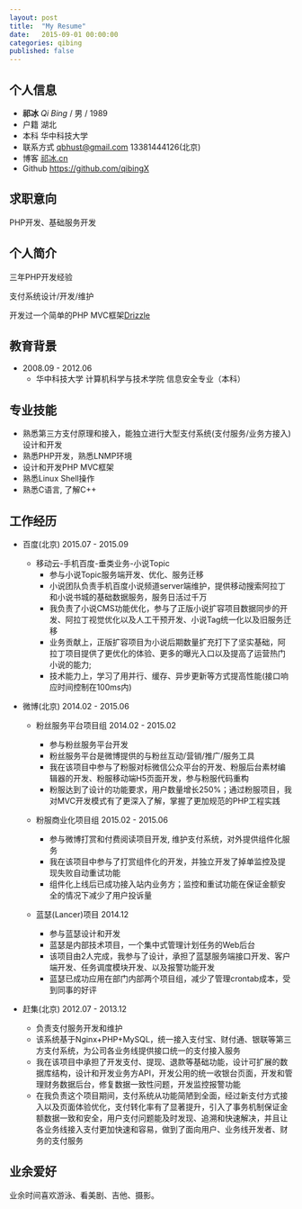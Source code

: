 ```yaml
---
layout: post
title:  "My Resume"
date:   2015-09-01 00:00:00
categories: qibing
published: false
---
```


## 个人信息

- **祁冰** *Qi Bing* / 男 / 1989
- 户籍 湖北
- 本科 华中科技大学
- 联系方式 <qbhust@gmail.com> 13381444126(北京) 
- 博客 [祁冰.cn](http://祁冰.cn)
- Github <https://github.com/qibingX>

## 求职意向

PHP开发、基础服务开发

## 个人简介

三年PHP开发经验

支付系统设计/开发/维护

开发过一个简单的PHP MVC框架[Drizzle](https://github.com/qibingX/drizzle)

## 教育背景

- 2008.09 - 2012.06
  - 华中科技大学 计算机科学与技术学院 信息安全专业（本科）

## 专业技能

- 熟悉第三方支付原理和接入，能独立进行大型支付系统(支付服务/业务方接入)设计和开发
- 熟悉PHP开发，熟悉LNMP环境
- 设计和开发PHP MVC框架
- 熟悉Linux Shell操作
- 熟悉C语言, 了解C++

## 工作经历

- 百度(北京) 2015.07 - 2015.09
  - 移动云-手机百度-垂类业务-小说Topic
    - 参与小说Topic服务端开发、优化、服务迁移
    - 小说团队负责手机百度小说频道server端维护，提供移动搜索阿拉丁和小说书城的基础数据服务，服务日活过千万
    - 我负责了小说CMS功能优化，参与了正版小说扩容项目数据同步的开发、阿拉丁视觉优化以及人工干预开发、小说Tag统一化以及旧服务迁移
    - 业务贡献上，正版扩容项目为小说后期数量扩充打下了坚实基础，阿拉丁项目提供了更优化的体验、更多的曝光入口以及提高了运营热门小说的能力; 
    - 技术能力上，学习了用并行、缓存、异步更新等方式提高性能(接口响应时间控制在100ms内)

- 微博(北京) 2014.02 - 2015.06
  - 粉丝服务平台项目组 2014.02 - 2015.02
    - 参与粉丝服务平台开发
    - 粉丝服务平台是微博提供的与粉丝互动/营销/推广/服务工具
    - 我在该项目中参与了粉服对标微信公众平台的开发、粉服后台素材编辑器的开发、粉服移动端H5页面开发，参与粉服代码重构
    - 粉服达到了设计的功能要求，用户数量增长250%；通过粉服项目，我对MVC开发模式有了更深入了解，掌握了更加规范的PHP工程实践

  - 粉服商业化项目组 2015.02 - 2015.06
    - 参与微博打赏和付费阅读项目开发, 维护支付系统，对外提供组件化服务
    - 我在该项目中参与了打赏组件化的开发，并独立开发了掉单监控及提现失败自动重试功能
    - 组件化上线后已成功接入站内业务方；监控和重试功能在保证金额安全的情况下减少了用户投诉量

  - 蓝瑟(Lancer)项目 2014.12
    - 参与蓝瑟设计和开发
    - 蓝瑟是内部技术项目，一个集中式管理计划任务的Web后台
    - 该项目由2人完成，我参与了设计，承担了蓝瑟服务端接口开发、客户端开发、任务调度模块开发、以及报警功能开发
    - 蓝瑟已成功应用在部门内部两个项目组，减少了管理crontab成本，受到同事的好评

- 赶集(北京) 2012.07 - 2013.12
  - 负责支付服务开发和维护
  - 该系统基于Nginx+PHP+MySQL，统一接入支付宝、财付通、银联等第三方支付系统，为公司各业务线提供接口统一的支付接入服务
  - 我在该项目中承担了开发支付、提现、退款等基础功能，设计可扩展的数据库结构，设计和开发业务方API，开发公用的统一收银台页面，开发和管理财务数据后台，修复数据一致性问题，开发监控报警功能
  - 在我负责这个项目期间，支付系统从功能简陋到全面，经过新支付方式接入以及页面体验优化，支付转化率有了显著提升，引入了事务机制保证金额数据一致和安全，用户支付问题能及时发现、追溯和快速解决，并且让各业务线接入支付更加快速和容易，做到了面向用户、业务线开发者、财务的支付服务

## 业余爱好

业余时间喜欢游泳、看美剧、吉他、摄影。

